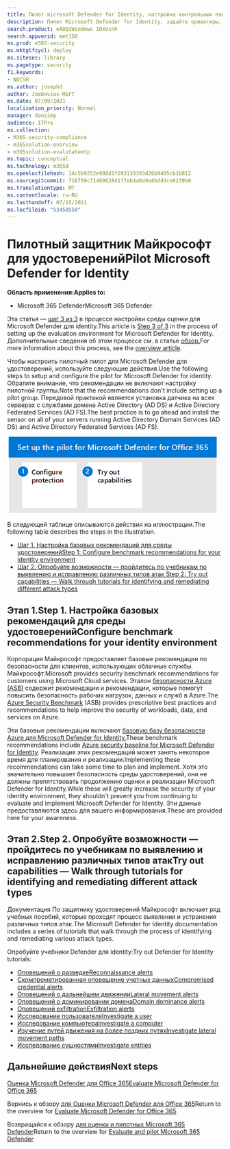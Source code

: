 ```yaml
---
title: Пилот microsoft Defender for Identity, настройка контрольных показателей конфигурации, стандартов, рекомендаций и руководство по обнаружению и исправлению различных угроз удостоверений, таких как разведка, скомпрометированная учетная запись, поодальное перемещение, доминирование домена и оповещений об эксфильтрации, проведение исследования путей пользовательского, компьютерного, юридического и более позднего движения.
description: Пилот Microsoft Defender for Identity, задайте ориентиры, сдайте учебники по разведке, скомпрометированию учетных данных, дальнейшему движению, доминированию домена и оповещениям об эксфильтрации.
search.product: eADQiWindows 10XVcnh
search.appverid: met150
ms.prod: m365-security
ms.mktglfcycl: deploy
ms.sitesec: library
ms.pagetype: security
f1.keywords:
- NOCSH
ms.author: josephd
author: JoeDavies-MSFT
ms.date: 07/09/2021
localization_priority: Normal
manager: dansimp
audience: ITPro
ms.collection:
- M365-security-compliance
- m365solution-overview
- m365solution-evalutatemtp
ms.topic: conceptual
ms.technology: m365d
ms.openlocfilehash: 14c5b9252e980d1f693139393d26b9405cb1b812
ms.sourcegitcommit: 718759c7146062841f7eb4a0a9a8bdddce0139b0
ms.translationtype: MT
ms.contentlocale: ru-RU
ms.lasthandoff: 07/15/2021
ms.locfileid: "53458550"
---
```

# <a name="pilot-microsoft-defender-for-identity"></a><span data-ttu-id="3a9ad-103">Пилотный защитник Майкрософт для удостоверений</span><span class="sxs-lookup"><span data-stu-id="3a9ad-103">Pilot Microsoft Defender for Identity</span></span>


<span data-ttu-id="3a9ad-104">**Область применения:**</span><span class="sxs-lookup"><span data-stu-id="3a9ad-104">**Applies to:**</span></span>
- <span data-ttu-id="3a9ad-105">Microsoft 365 Defender</span><span class="sxs-lookup"><span data-stu-id="3a9ad-105">Microsoft 365 Defender</span></span>

<span data-ttu-id="3a9ad-106">Эта статья — [шаг 3 из 3](eval-defender-identity-overview.md) в процессе настройки среды оценки для Microsoft Defender для identity.</span><span class="sxs-lookup"><span data-stu-id="3a9ad-106">This article is [Step 3 of 3](eval-defender-identity-overview.md) in the process of setting up the evaluation environment for Microsoft Defender for Identity.</span></span> <span data-ttu-id="3a9ad-107">Дополнительные сведения об этом процессе см. в статье [обзор.](eval-defender-identity-overview.md)</span><span class="sxs-lookup"><span data-stu-id="3a9ad-107">For more information about this process, see the [overview article](eval-defender-identity-overview.md).</span></span>

<span data-ttu-id="3a9ad-108">Чтобы настроить пилотный пилот для Microsoft Defender для удостоверений, используйте следующие действия.</span><span class="sxs-lookup"><span data-stu-id="3a9ad-108">Use the following steps to setup and configure the pilot for Microsoft Defender for identity.</span></span> <span data-ttu-id="3a9ad-109">Обратите внимание, что рекомендации не включают настройку пилотной группы.</span><span class="sxs-lookup"><span data-stu-id="3a9ad-109">Note that the recommendations don't include setting up a pilot group.</span></span> <span data-ttu-id="3a9ad-110">Передовой практикой является установка датчика на всех серверах с службами домена Active Directory (AD DS) и Active Directory Federated Services (AD FS).</span><span class="sxs-lookup"><span data-stu-id="3a9ad-110">The best practice is to go ahead and install the sensor on all of your servers running Active Directory Domain Services (AD DS) and Active Directory Federated Services (AD FS).</span></span>

![Действия по добавлению защитника Microsoft Defender для удостоверений в среду оценки Defender](../../media/defender/m365-defender-identity-pilot-steps.png)

<span data-ttu-id="3a9ad-112">В следующей таблице описываются действия на иллюстрации.</span><span class="sxs-lookup"><span data-stu-id="3a9ad-112">The following table describes the steps in the illustration.</span></span>

- [<span data-ttu-id="3a9ad-113">Шаг 1. Настройка базовых рекомендаций для среды удостоверений</span><span class="sxs-lookup"><span data-stu-id="3a9ad-113">Step 1: Configure benchmark recommendations for your identity environment</span></span>](#step-1-configure-benchmark-recommendations-for-your-identity-environment)
- [<span data-ttu-id="3a9ad-114">Шаг 2. Опробуйте возможности — пройдитесь по учебникам по выявлению и исправлению различных типов атак </span><span class="sxs-lookup"><span data-stu-id="3a9ad-114">Step 2: Try out capabilities — Walk through tutorials for identifying and remediating different attack types </span></span>](#step-2-try-out-capabilities--walk-through-tutorials-for-identifying-and-remediating-different-attack-types)

## <a name="step-1-configure-benchmark-recommendations-for-your-identity-environment"></a><span data-ttu-id="3a9ad-115">Этап 1.</span><span class="sxs-lookup"><span data-stu-id="3a9ad-115">Step 1.</span></span> <span data-ttu-id="3a9ad-116">Настройка базовых рекомендаций для среды удостоверений</span><span class="sxs-lookup"><span data-stu-id="3a9ad-116">Configure benchmark recommendations for your identity environment</span></span>

<span data-ttu-id="3a9ad-117">Корпорация Майкрософт предоставляет базовые рекомендации по безопасности для клиентов, использующих облачные службы Майкрософт.</span><span class="sxs-lookup"><span data-stu-id="3a9ad-117">Microsoft provides security benchmark recommendations for customers using Microsoft Cloud services.</span></span> <span data-ttu-id="3a9ad-118">Эталон [безопасности Azure (ASB)](/security/benchmark/azure/overview) содержит рекомендации и рекомендации, которые помогут повысить безопасность рабочих нагрузок, данных и служб в Azure.</span><span class="sxs-lookup"><span data-stu-id="3a9ad-118">The [Azure Security Benchmark](/security/benchmark/azure/overview) (ASB) provides prescriptive best practices and recommendations to help improve the security of workloads, data, and services on Azure.</span></span>

<span data-ttu-id="3a9ad-119">Эти базовые рекомендации включают [базовую базу безопасности Azure для Microsoft Defender for Identity.](/security/benchmark/azure/baselines/defender-for-identity-security-baseline)</span><span class="sxs-lookup"><span data-stu-id="3a9ad-119">These benchmark recommendations include [Azure security baseline for Microsoft Defender for Identity](/security/benchmark/azure/baselines/defender-for-identity-security-baseline).</span></span> <span data-ttu-id="3a9ad-120">Реализация этих рекомендаций может занять некоторое время для планирования и реализации.</span><span class="sxs-lookup"><span data-stu-id="3a9ad-120">Implementing these recommendations can take some time to plan and implement.</span></span> <span data-ttu-id="3a9ad-121">Хотя это значительно повышает безопасность среды удостоверений, они не должны препятствовать продолжению оценки и реализации Microsoft Defender for Identity.</span><span class="sxs-lookup"><span data-stu-id="3a9ad-121">While these will greatly increase the security of your identity environment, they shouldn't prevent you from continuing to evaluate and implement Microsoft Defender for Identity.</span></span> <span data-ttu-id="3a9ad-122">Эти данные предоставляются здесь для вашего информирования.</span><span class="sxs-lookup"><span data-stu-id="3a9ad-122">These are provided here for your awareness.</span></span>

## <a name="step-2-try-out-capabilities--walk-through-tutorials-for-identifying-and-remediating-different-attack-types"></a><span data-ttu-id="3a9ad-123">Этап 2.</span><span class="sxs-lookup"><span data-stu-id="3a9ad-123">Step 2.</span></span> <span data-ttu-id="3a9ad-124">Опробуйте возможности — пройдитесь по учебникам по выявлению и исправлению различных типов атак</span><span class="sxs-lookup"><span data-stu-id="3a9ad-124">Try out capabilities — Walk through tutorials for identifying and remediating different attack types</span></span>

<span data-ttu-id="3a9ad-125">Документация По защитнику удостоверений Майкрософт включает ряд учебных пособий, которые проходят процесс выявления и устранения различных типов атак.</span><span class="sxs-lookup"><span data-stu-id="3a9ad-125">The Microsoft Defender for Identity documentation includes a series of tutorials that walk through the process of identifying and remediating various attack types.</span></span>

<span data-ttu-id="3a9ad-126">Опробуйте учебники Defender для identity:</span><span class="sxs-lookup"><span data-stu-id="3a9ad-126">Try out Defender for Identity tutorials:</span></span>
- [<span data-ttu-id="3a9ad-127">Оповещений о разведке</span><span class="sxs-lookup"><span data-stu-id="3a9ad-127">Reconnaissance alerts</span></span>](/defender-for-identity/reconnaissance-alerts)
- [<span data-ttu-id="3a9ad-128">Скомпрометированная оповещение учетных данных</span><span class="sxs-lookup"><span data-stu-id="3a9ad-128">Compromised credential alerts</span></span>](/defender-for-identity/compromised-credentials-alerts)
- [<span data-ttu-id="3a9ad-129">Оповещений о дальнейшем движении</span><span class="sxs-lookup"><span data-stu-id="3a9ad-129">Lateral movement alerts</span></span>](/defender-for-identity/lateral-movement-alerts)
- [<span data-ttu-id="3a9ad-130">Оповещений о доминировании домена</span><span class="sxs-lookup"><span data-stu-id="3a9ad-130">Domain dominance alerts</span></span>](/defender-for-identity/domain-dominance-alerts)
- [<span data-ttu-id="3a9ad-131">Оповещений exfiltration</span><span class="sxs-lookup"><span data-stu-id="3a9ad-131">Exfiltration alerts</span></span>](/defender-for-identity/exfiltration-alerts)
- [<span data-ttu-id="3a9ad-132">Исследование пользователя</span><span class="sxs-lookup"><span data-stu-id="3a9ad-132">Investigate a user</span></span>](/defender-for-identity/investigate-a-user)
- [<span data-ttu-id="3a9ad-133">Исследование компьютера</span><span class="sxs-lookup"><span data-stu-id="3a9ad-133">Investigate a computer</span></span>](/defender-for-identity/investigate-a-computer)
- [<span data-ttu-id="3a9ad-134">Изучение путей движения на более поздних путях</span><span class="sxs-lookup"><span data-stu-id="3a9ad-134">Investigate lateral movement paths</span></span>](/defender-for-identity/investigate-lateral-movement-path)
- [<span data-ttu-id="3a9ad-135">Исследование сущностями</span><span class="sxs-lookup"><span data-stu-id="3a9ad-135">Investigate entities</span></span>](/defender-for-identity/investigate-entity)

## <a name="next-steps"></a><span data-ttu-id="3a9ad-136">Дальнейшие действия</span><span class="sxs-lookup"><span data-stu-id="3a9ad-136">Next steps</span></span>

[<span data-ttu-id="3a9ad-137">Оценка Microsoft Defender для Office 365</span><span class="sxs-lookup"><span data-stu-id="3a9ad-137">Evaluate Microsoft Defender for Office 365</span></span>](eval-defender-office-365-overview.md)

<span data-ttu-id="3a9ad-138">Вернись к обзору [для Оценки Microsoft Defender для Office 365](eval-defender-office-365-overview.md)</span><span class="sxs-lookup"><span data-stu-id="3a9ad-138">Return to the overview for [Evaluate Microsoft Defender for Office 365](eval-defender-office-365-overview.md)</span></span>

<span data-ttu-id="3a9ad-139">Возвращайся к обзору [для оценки и пилотных Microsoft 365 Defender](eval-overview.md)</span><span class="sxs-lookup"><span data-stu-id="3a9ad-139">Return to the overview for [Evaluate and pilot Microsoft 365 Defender](eval-overview.md)</span></span>